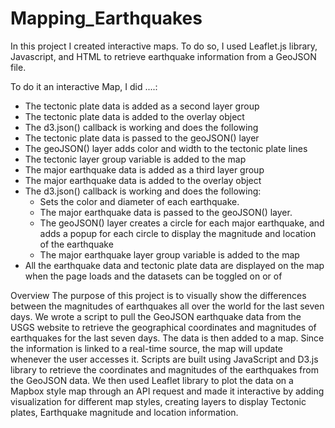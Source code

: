 # Mapping_Earthquakes

In this project I created interactive maps. To do so, I used Leaflet.js library, Javascript, and HTML to retrieve earthquake information from a GeoJSON file.

To do it an interactive Map, I did ....:
- The tectonic plate data is added as a second layer group
- The tectonic plate data is added to the overlay object
- The d3.json() callback is working and does the following
 - The tectonic plate data is passed to the geoJSON() layer
 - The geoJSON() layer adds color and width to the tectonic plate lines
 - The tectonic layer group variable is added to the map
- The major earthquake data is added as a third layer group 
- The major earthquake data is added to the overlay object
- The d3.json() callback is working and does the following:
    - Sets the color and diameter of each earthquake.
    - The major earthquake data is passed to the geoJSON() layer.
    - The geoJSON() layer creates a circle for each major earthquake, and adds a popup for each circle to display the magnitude and location of the     earthquake
    - The major earthquake layer group variable is added to the map
- All the earthquake data and tectonic plate data are displayed on the map when the page loads and the datasets can be toggled on or of


Overview
The purpose of this project is to visually show the differences between the magnitudes of earthquakes all over the world for the last seven days. We wrote a script to pull the GeoJSON earthquake data from the USGS website to retrieve the geographical coordinates and magnitudes of earthquakes for the last seven days. The data is then added to a map. Since the information is linked to a real-time source, the map will update whenever the user accesses it. Scripts are built using JavaScript and D3.js library to retrieve the coordinates and magnitudes of the earthquakes from the GeoJSON data. We then used Leaflet library to plot the data on a Mapbox style map through an API request and made it interactive by adding visualization for different map styles, creating layers to display Tectonic plates, Earthquake magnitude and location information.

